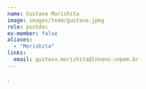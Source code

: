 ```yaml
---
name: Gustavo Morishita
image: images/team/gustavo.jpeg
role: postdoc
ex-member: false
aliases:
  - "Morishita"
links:
  email: gustavo.morishita@lnnano.cnpem.br
---
```


.
